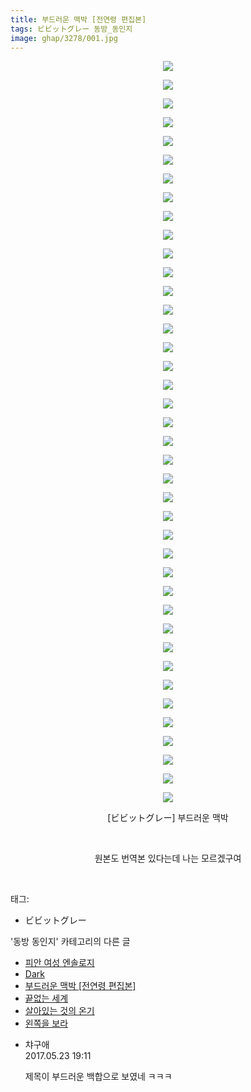 ```yaml
---
title: 부드러운 맥박 [전연령 편집본]
tags: ビビットグレー 동방_동인지
image: ghap/3278/001.jpg
---
```

<div class="article">
<p style="text-align: center; clear: none; float: none;"><img src="{{ site.nasurl }}/ghap/3278/001.jpg"/></p>
<p style="text-align: center; clear: none; float: none;"><img src="{{ site.nasurl }}/ghap/3278/002.jpg"/></p>
<p style="text-align: center; clear: none; float: none;"><img src="{{ site.nasurl }}/ghap/3278/003.jpg"/></p>
<p style="text-align: center; clear: none; float: none;"><img src="{{ site.nasurl }}/ghap/3278/004.jpg"/></p>
<p style="text-align: center; clear: none; float: none;"><img src="{{ site.nasurl }}/ghap/3278/005.jpg"/></p>
<p style="text-align: center; clear: none; float: none;"><img src="{{ site.nasurl }}/ghap/3278/006.jpg"/></p>
<p style="text-align: center; clear: none; float: none;"><img src="{{ site.nasurl }}/ghap/3278/007.jpg"/></p>
<p style="text-align: center; clear: none; float: none;"><img src="{{ site.nasurl }}/ghap/3278/008.jpg"/></p>
<p style="text-align: center; clear: none; float: none;"><img src="{{ site.nasurl }}/ghap/3278/009.jpg"/></p>
<p style="text-align: center; clear: none; float: none;"><img src="{{ site.nasurl }}/ghap/3278/010.jpg"/></p>
<p style="text-align: center; clear: none; float: none;"><img src="{{ site.nasurl }}/ghap/3278/011.jpg"/></p>
<p style="text-align: center; clear: none; float: none;"><img src="{{ site.nasurl }}/ghap/3278/012.jpg"/></p>
<p style="text-align: center; clear: none; float: none;"><img src="{{ site.nasurl }}/ghap/3278/013.jpg"/></p>
<p style="text-align: center; clear: none; float: none;"><img src="{{ site.nasurl }}/ghap/3278/014.jpg"/></p>
<p style="text-align: center; clear: none; float: none;"><img src="{{ site.nasurl }}/ghap/3278/015.jpg"/></p>
<p style="text-align: center; clear: none; float: none;"><img src="{{ site.nasurl }}/ghap/3278/016.jpg"/></p>
<p style="text-align: center; clear: none; float: none;"><img src="{{ site.nasurl }}/ghap/3278/017.jpg"/></p>
<p style="text-align: center; clear: none; float: none;"><img src="{{ site.nasurl }}/ghap/3278/018.jpg"/></p>
<p style="text-align: center; clear: none; float: none;"><img src="{{ site.nasurl }}/ghap/3278/019.jpg"/></p>
<p style="text-align: center; clear: none; float: none;"><img src="{{ site.nasurl }}/ghap/3278/020.jpg"/></p>
<p style="text-align: center; clear: none; float: none;"><img src="{{ site.nasurl }}/ghap/3278/021.jpg"/></p>
<p style="text-align: center; clear: none; float: none;"><img src="{{ site.nasurl }}/ghap/3278/022.jpg"/></p>
<p style="text-align: center; clear: none; float: none;"><img src="{{ site.nasurl }}/ghap/3278/023.jpg"/></p>
<p style="text-align: center; clear: none; float: none;"><img src="{{ site.nasurl }}/ghap/3278/024.jpg"/></p>
<p style="text-align: center; clear: none; float: none;"><img src="{{ site.nasurl }}/ghap/3278/025.jpg"/></p>
<p style="text-align: center; clear: none; float: none;"><img src="{{ site.nasurl }}/ghap/3278/026.jpg"/></p>
<p style="text-align: center; clear: none; float: none;"><img src="{{ site.nasurl }}/ghap/3278/027.jpg"/></p>
<p style="text-align: center; clear: none; float: none;"><img src="{{ site.nasurl }}/ghap/3278/028.jpg"/></p>
<p style="text-align: center; clear: none; float: none;"><img src="{{ site.nasurl }}/ghap/3278/029.jpg"/></p>
<p style="text-align: center; clear: none; float: none;"><img src="{{ site.nasurl }}/ghap/3278/030.jpg"/></p>
<p style="text-align: center; clear: none; float: none;"><img src="{{ site.nasurl }}/ghap/3278/031.jpg"/></p>
<p style="text-align: center; clear: none; float: none;"><img src="{{ site.nasurl }}/ghap/3278/032.jpg"/></p>
<p style="text-align: center; clear: none; float: none;"><img src="{{ site.nasurl }}/ghap/3278/033.jpg"/></p>
<p style="text-align: center; clear: none; float: none;"><img src="{{ site.nasurl }}/ghap/3278/034.jpg"/></p>
<p style="text-align: center; clear: none; float: none;"><img src="{{ site.nasurl }}/ghap/3278/035.jpg"/></p>
<p style="text-align: center; clear: none; float: none;"><img src="{{ site.nasurl }}/ghap/3278/036.jpg"/></p>
<p style="text-align: center; clear: none; float: none;"><img src="{{ site.nasurl }}/ghap/3278/037.jpg"/></p>
<p style="text-align: center; clear: none; float: none;"><img src="{{ site.nasurl }}/ghap/3278/038.jpg"/></p>
<p style="text-align: center; clear: none; float: none;"><img src="{{ site.nasurl }}/ghap/3278/039.jpg"/></p>
<p style="text-align: center; clear: none; float: none;"><img src="{{ site.nasurl }}/ghap/3278/040.jpg"/></p>
<p style="text-align: center; clear: none; float: none;">[ビビットグレー] 부드러운 맥박</p>
<p style="text-align: center; clear: none; float: none;"><br/></p>
<p style="text-align: center; clear: none; float: none;">원본도 번역본 있다는데 나는 모르겠구여</p>
<p><br/></p>
</div><div class="tagTrail">
<p>태그: </p>
<ul>
<li>ビビットグレー</li>
</ul>
</div><div class="another">
<p>'동방 동인지' 카테고리의 다른 글</p>
<ul>
<li><a href="/2017-05-23-ghap_3282">피안 여성 엔솔로지</a></li>
<li><a href="/2017-05-23-ghap_3280">Dark</a></li>
<li><a href="/2017-05-23-ghap_3278">부드러운 맥박 [전연령 편집본]</a></li>
<li><a href="/2017-05-23-ghap_3277">끝없는 세계</a></li>
<li><a href="/2017-05-23-ghap_3276">살아있는 것의 온기</a></li>
<li><a href="/2017-05-23-ghap_3274">왼쪽을 보라</a></li>
</ul>
</div><div class="cb_module cb_fluid">
<div class="cb_wrt cb_profile">
<div class="comment">
<ul>
<li class="cb_thumb_off" id="comment14996299">
<div class="cb_comment_area">
<div class="cb_info_area">
<div class="cb_section">
<span class="cb_nick_name">챠구애</span>
</div>
<div class="cb_section">
<span class="cb_date">2017.05.23 19:11 </span>
</div>
</div>
<div class="cb_dsc_comment">
<p class="cb_dsc">
											제목이 부드러운 백합으로 보였네 ㅋㅋㅋ
										</p>
</div>
</div></li>
</ul>
</div>
</div><!-- commentList close -->
</div>